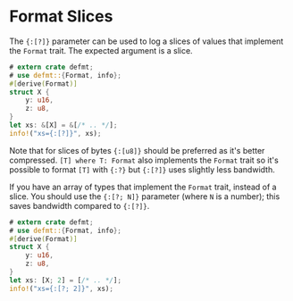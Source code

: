 # Format Slices

The `{:[?]}` parameter can be used to log a slices of values that implement the `Format` trait.
The expected argument is a slice.

``` rust
# extern crate defmt;
# use defmt::{Format, info};
#[derive(Format)]
struct X {
    y: u16,
    z: u8,
}
let xs: &[X] = &[/* .. */];
info!("xs={:[?]}", xs);
```

Note that for slices of bytes `{:[u8]}` should be preferred as it's better compressed.
`[T] where T: Format` also implements the `Format` trait so it's possible to format `[T]` with `{:?}` but `{:[?]}` uses slightly less bandwidth.

If you have an array of types that implement the `Format` trait, instead of a slice. You should use
the `{:[?; N]}` parameter (where `N` is a number); this saves bandwidth compared to `{:[?]}`.

``` rust
# extern crate defmt;
# use defmt::{Format, info};
#[derive(Format)]
struct X {
    y: u16,
    z: u8,
}
let xs: [X; 2] = [/* .. */];
info!("xs={:[?; 2]}", xs);
```
